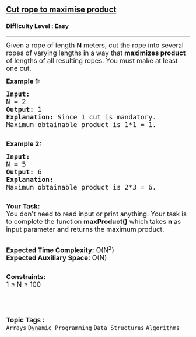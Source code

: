 <h2><a href="https://www.geeksforgeeks.org/problems/max-rope-cutting1312/1?page=1&category=Dynamic%20Programming&sortBy=difficulty">Cut rope to maximise product</a></h2><h3>Difficulty Level : Easy</h3><hr><div class="problems_problem_content__Xm_eO"><p><span style="font-size:18px">Given a rope of length <strong>N</strong> meters, cut the rope into several ropes of varying&nbsp;lengths in a way that <strong>maximizes product</strong> of lengths of all resulting ropes. You must make at least one cut.</span></p>

<p><span style="font-size:18px"><strong>Example 1:</strong></span></p>

<pre><span style="font-size:18px"><strong>Input:
</strong>N = 2
<strong>Output:</strong> 1
<strong>Explanation:</strong> Since 1 cut is mandatory.
Maximum obtainable product is 1*1 = 1.</span></pre>

<p><br>
<span style="font-size:18px"><strong>Example 2:</strong></span></p>

<pre><span style="font-size:18px"><strong>Input:
</strong>N = 5
<strong>Output:</strong> 6
<strong>Explanation:</strong>&nbsp;
Maximum obtainable product is 2*3 = 6.</span></pre>

<p><br>
<span style="font-size:18px"><strong>Your Task:</strong><br>
You don't need to read input or print anything. Your task is to complete the function&nbsp;<strong>maxProduct()</strong>&nbsp;which takes&nbsp;<strong>n&nbsp;</strong>as input parameter&nbsp;and returns the maximum product.</span></p>

<p><br>
<span style="font-size:18px"><strong>Expected Time Complexity:</strong>&nbsp;O(N<sup>2</sup>)<br>
<strong>Expected Auxiliary Space:</strong>&nbsp;O(N)</span></p>

<p><br>
<span style="font-size:18px"><strong>Constraints:</strong><br>
1 ≤ N ≤ 100</span></p>

<p>&nbsp;</p>
</div><br><p><span style=font-size:18px><strong>Topic Tags : </strong><br><code>Arrays</code>&nbsp;<code>Dynamic Programming</code>&nbsp;<code>Data Structures</code>&nbsp;<code>Algorithms</code>&nbsp;